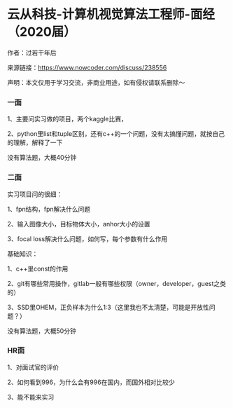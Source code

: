 # 云从科技-计算机视觉算法工程师-面经（2020届）

作者：过若干年后

来源链接：https://www.nowcoder.com/discuss/238556

声明：本文仅用于学习交流，非商业用途，如有侵权请联系删除～



### **一面**

1、主要问实习做的项目，两个kaggle比赛，

2、python里list和tuple区别，还有c++的一个问题，没有太搞懂问题，就按自己的理解，解释了一下

没有算法题，大概40分钟



### 二面

实习项目问的很细： 

  1、fpn结构，fpn解决什么问题 

  2、输入图像大小，目标物体大小，anhor大小的设置 

  3、focal loss解决什么问题，如何写，每个参数有什么作用 

  基础知识： 

  1、c++里const的作用 

  2、git有哪些常用操作，gitlab一般有哪些权限（owner，developer，guest之类的） 

  3、SSD里OHEM，正负样本为什么1:3（这里我也不太清楚，可能是开放性问题？） 

  没有算法题，大概50分钟 



### HR面

1、对面试官的评价

2、如何看到996，为什么会有996在国内，而国外相对比较少

3、能不能来实习